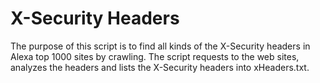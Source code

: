 # X-Security Headers

The purpose of this script is to find all kinds of the X-Security headers in Alexa top 1000 sites by crawling. 
The script requests to the web sites, analyzes the headers and lists the X-Security headers into xHeaders.txt. 

